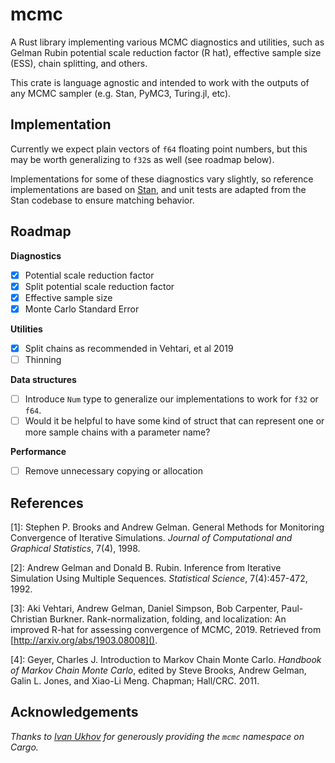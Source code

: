 mcmc
====

A Rust library implementing various MCMC diagnostics and utilities, such as Gelman Rubin
potential scale reduction factor (R hat), effective sample size (ESS), chain splitting,
and others.

This crate is language agnostic and intended to work with the outputs of any MCMC sampler
(e.g. Stan, PyMC3, Turing.jl, etc).

Implementation
--------------

Currently we expect plain vectors of `f64` floating point numbers, but this may be
worth generalizing to `f32`s as well (see roadmap below).

Implementations for some of these diagnostics vary slightly, so reference implementations
are based on [Stan](https://github.com/stan-dev/stan), and unit tests are adapted from the
Stan codebase to ensure matching behavior.

Roadmap
-------

**Diagnostics**

- [X] Potential scale reduction factor
- [X] Split potential scale reduction factor
- [X] Effective sample size
- [X] Monte Carlo Standard Error

**Utilities**

- [X] Split chains as recommended in Vehtari, et al 2019
- [ ] Thinning

**Data structures**

- [ ] Introduce `Num` type to generalize our implementations to work for `f32` or `f64`.
- [ ] Would it be helpful to have some kind of struct that can represent
      one or more sample chains with a parameter name?

**Performance**

- [ ] Remove unnecessary copying or allocation

References
----------

  [1]: Stephen P. Brooks and Andrew Gelman. General Methods for Monitoring
       Convergence of Iterative Simulations.
       _Journal of Computational and Graphical Statistics_, 7(4), 1998.

  [2]: Andrew Gelman and Donald B. Rubin. Inference from Iterative Simulation
       Using Multiple Sequences. _Statistical Science_, 7(4):457-472, 1992.

  [3]: Aki Vehtari, Andrew Gelman, Daniel Simpson, Bob Carpenter, Paul-Christian
       Burkner. Rank-normalization, folding, and localization: An improved R-hat
       for assessing convergence of MCMC, 2019. Retrieved from
       [http://arxiv.org/abs/1903.08008]().

  [4]: Geyer, Charles J. Introduction to Markov Chain Monte Carlo.
       _Handbook of Markov Chain Monte Carlo_, edited by Steve Brooks, Andrew Gelman,
       Galin L. Jones, and Xiao-Li Meng. Chapman; Hall/CRC. 2011.

Acknowledgements
----------------

_Thanks to [Ivan Ukhov](https://github.com/IvanUkhov) for generously providing
the `mcmc` namespace on Cargo._
